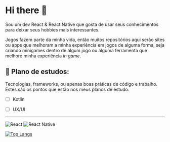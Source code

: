 # Hi there 👋

Sou um dev React & React Native que gosta de usar seus conhecimentos para deixar seus hobbies mais interessantes.

Jogos fazem parte da minha vida, então muitos repositórios aqui serão sites ou apps que melhoram a minha experiência em jogos de alguma forma, seja criando minigames dentro de algum jogo ou alguma ferramenta que melhore minha experiência <i>in game</i>.

## 🌱 Plano de estudos:

Tecnologias, frameworks, ou apenas boas práticas de código e trabalho. Estes são os pontos que estão nos meus planos de estudo:

- [ ] Kotlin
- [ ] UX/UI


---

![React](https://img.shields.io/badge/react-%2320232a.svg?style=for-the-badge&logo=react&logoColor=%2361DAFB)
![React Native](https://img.shields.io/badge/react_native-%2320232a.svg?style=for-the-badge&logo=react&logoColor=%2361DAFB)

[![Top Langs](https://github-readme-stats.vercel.app/api/top-langs/?username=get-friday&layout=compact)](https://github.com/anuraghazra/github-readme-stats)
